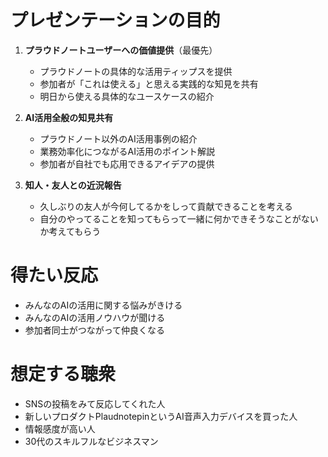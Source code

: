 # プレゼンテーションの目的

1. **プラウドノートユーザーへの価値提供**（最優先）
   - プラウドノートの具体的な活用ティップスを提供
   - 参加者が「これは使える」と思える実践的な知見を共有
   - 明日から使える具体的なユースケースの紹介

2. **AI活用全般の知見共有**
   - プラウドノート以外のAI活用事例の紹介
   - 業務効率化につながるAI活用のポイント解説
   - 参加者が自社でも応用できるアイデアの提供

3. **知人・友人との近況報告**
   - 久しぶりの友人が今何してるかをしって貢献できることを考える
   - 自分のやってることを知ってもらって一緒に何かできそうなことがないか考えてもらう

# 得たい反応

- みんなのAIの活用に関する悩みがきける
- みんなのAIの活用ノウハウが聞ける
- 参加者同士がつながって仲良くなる

# 想定する聴衆

- SNSの投稿をみて反応してくれた人
- 新しいプロダクトPlaudnotepinというAI音声入力デバイスを買った人
- 情報感度が高い人
- 30代のスキルフルなビジネスマン
